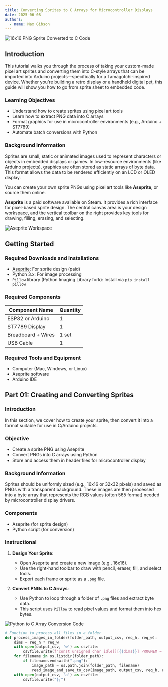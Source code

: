 ```yaml
---
title: Converting Sprites to C Arrays for Microcontroller Displays
date: 2025-06-08
authors:
  - name: Max Gibson
---
```


![16x16 PNG Sprite Converted to C Code](/mnt/data/b40f1f2e-1efe-4111-84e7-7ea7c5b6dd38.png)

## Introduction
This tutorial walks you through the process of taking your custom-made pixel art sprites and converting them into C-style arrays that can be imported into Arduino projects—specifically for a Tamagotchi-inspired device. Whether you're building a retro display or a handheld digital pet, this guide will show you how to go from sprite sheet to embedded code.

### Learning Objectives
- Understand how to create sprites using pixel art tools
- Learn how to extract PNG data into C arrays
- Format graphics for use in microcontroller environments (e.g., Arduino + ST7789)
- Automate batch conversions with Python

### Background Information
Sprites are small, static or animated images used to represent characters or objects in embedded displays or games. In low-resource environments (like Arduino projects), graphics are often stored as static arrays of byte data. This format allows the data to be rendered efficiently on an LCD or OLED display.

You can create your own sprite PNGs using pixel art tools like **Aseprite**, or source them online.

**Aseprite** is a paid software available on Steam. It provides a rich interface for pixel-based sprite design. The central canvas area is your design workspace, and the vertical toolbar on the right provides key tools for drawing, filling, erasing, and selecting. 

![Aseprite Workspace](/mnt/data/f51e5c5c-b319-485e-8259-1c15040d41de.png)

## Getting Started

### Required Downloads and Installations
- [Aseprite](https://www.aseprite.org/): For sprite design (paid)
- Python 3.x: For image processing
- `Pillow` library (Python Imaging Library fork): Install via `pip install pillow`

### Required Components
| Component Name       | Quantity |
|----------------------|----------|
| ESP32 or Arduino     | 1        |
| ST7789 Display       | 1        |
| Breadboard + Wires   | 1 set    |
| USB Cable            | 1        |

### Required Tools and Equipment
- Computer (Mac, Windows, or Linux)
- Aseprite software
- Arduino IDE

## Part 01: Creating and Converting Sprites

### Introduction
In this section, we cover how to create your sprite, then convert it into a format suitable for use in C/Arduino projects.

### Objective
- Create a sprite PNG using Aseprite
- Convert PNGs into C arrays using Python
- Store and access them in header files for microcontroller display

### Background Information
Sprites should be uniformly sized (e.g., 16x16 or 32x32 pixels) and saved as PNGs with a transparent background. These images are then processed into a byte array that represents the RGB values (often 565 format) needed by microcontroller display drivers.

### Components
- Aseprite (for sprite design)
- Python script (for conversion)

### Instructional
1. **Design Your Sprite**:
   - Open Aseprite and create a new image (e.g., 16x16).
   - Use the right-hand toolbar to draw with pencil, eraser, fill, and select tools.
   - Export each frame or sprite as a `.png` file.

2. **Convert PNGs to C Arrays**:
   - Use Python to loop through a folder of `.png` files and extract byte data.
   - This script uses `Pillow` to read pixel values and format them into hex bytes.

![Python to C Array Conversion Code](/mnt/data/e0dc5b2e-3439-439b-be3d-3f6e290eb4cd.png)

```python
# Function to process all files in a folder
def process_images_in_folder(folder_path, output_csv, req_h, req_w):
    dims = req_h * req_w
    with open(output_csv, 'w') as csvfile:
        csvfile.write(f"const unsigned char idle[][{{dims}}] PROGMEM = {{\n")
    for filename in os.listdir(folder_path):
        if filename.endswith(".png"):
            image_path = os.path.join(folder_path, filename)
            read_image_and_save_to_csv(image_path, output_csv, req_h, req_w)
    with open(output_csv, 'a') as csvfile:
        csvfile.write("};")

